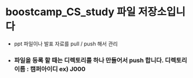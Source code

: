 # boostcamp_CS_study 파일 저장소입니다

- ppt 파일이나 발표 자료를 pull / push 해서 관리

- ### 파일을 등록 할 때는 디렉토리를 하나 만들어서 push 합니다. 디렉토리 이름 : 캠퍼아이디 ex) J000
